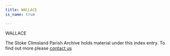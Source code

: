 ```yaml
---
title: WALLACE
is_name: true

---
```


WALLACE


The Stoke Climsland Parish Archive holds material under this index entry. To find out more please [contact us](/contact/)
